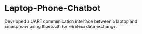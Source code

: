# Laptop-Phone-Chatbot
Developed a UART communication interface between a laptop and smartphone using Bluetooth for wireless data exchange. 
